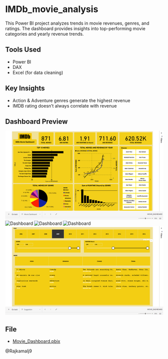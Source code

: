 # IMDb_movie_analysis

This Power BI project analyzes trends in movie revenues, genres, and ratings. The dashboard provides insights into top-performing movie categories and yearly revenue trends.

## Tools Used
- Power BI
- DAX
- Excel (for data cleaning)

## Key Insights
- Action & Adventure genres generate the highest revenue
- IMDB rating doesn’t always correlate with revenue

## Dashboard Preview
![Dashboard](Screenshot(110).png)
![Dashboard](Screenshot(111).png)
![Dashboard](Screenshot(112).png)
![Dashboard](Screenshot(113).png)
![Dashboard](Screenshot(114).png)

## File
- [Movie_Dashboard.pbix](MOVIE_DASHBOARD.pbix)

@Rajkamalj9

